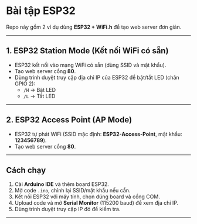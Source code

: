# Bài tập ESP32

Repo này gồm 2 ví dụ dùng **ESP32 + WiFi.h** để tạo web server đơn giản.

---

## 1. ESP32 Station Mode (Kết nối WiFi có sẵn)

- ESP32 kết nối vào mạng WiFi có sẵn (dùng SSID và mật khẩu).  
- Tạo web server cổng **80**.  
- Dùng trình duyệt truy cập địa chỉ IP của ESP32 để bật/tắt LED (chân GPIO 2):  
  - `/H` → Bật LED  
  - `/L` → Tắt LED  

---

## 2. ESP32 Access Point (AP Mode)

- ESP32 tự phát WiFi (SSID mặc định: **ESP32-Access-Point**, mật khẩu: **123456789**).  
- Tạo web server cổng **80**.  

---

## Cách chạy

1. Cài **Arduino IDE** và thêm board ESP32.  
2. Mở code `.ino`, chỉnh lại SSID/mật khẩu nếu cần.  
3. Kết nối ESP32 với máy tính, chọn đúng board và cổng COM.  
4. Upload code và mở **Serial Monitor** (115200 baud) để xem địa chỉ IP.  
5. Dùng trình duyệt truy cập IP đó để kiểm tra.  

---

